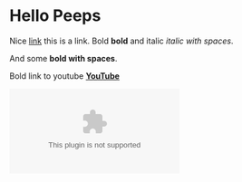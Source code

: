 # Hello Peeps

Nice [link](https://www.google.com) this is a link. Bold **bold** and italic *italic with spaces*.

And some **bold with spaces**.

Bold link to youtube **[YouTube](https://www.youtube.com)**

![image](https//image.com)
